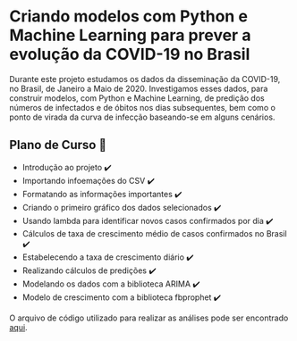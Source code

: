 # Criando modelos com Python e Machine Learning para prever a evolução da COVID-19 no Brasil
Durante este projeto estudamos os dados da disseminação da COVID-19, no Brasil, de Janeiro a Maio de 2020. Investigamos esses dados, para construir modelos, com Python e Machine Learning, de predição dos números de infectados e de óbitos nos dias subsequentes, bem como o ponto de virada da curva de infecção baseando-se em alguns cenários.

## Plano de Curso :pencil:
* Introdução ao projeto :heavy_check_mark:
* Importando infoemações do CSV :heavy_check_mark:
* Formatando as informações importantes :heavy_check_mark:
* Criando o primeiro gráfico dos dados selecionados :heavy_check_mark:
* Usando lambda para identificar novos casos confirmados por dia :heavy_check_mark:
* Cálculos de taxa de crescimento médio de casos confirmados no Brasil :heavy_check_mark:
* Estabelecendo a taxa de crescimento diário :heavy_check_mark:
* Realizando cálculos de predições :heavy_check_mark:
* Modelando os dados com a biblioteca ARIMA :heavy_check_mark:
* Modelo de crescimento com a biblioteca fbprophet :heavy_check_mark:

O arquivo de código utilizado para realizar as análises pode ser encontrado [aqui]().
